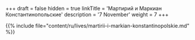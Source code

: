 +++
draft = false
hidden = true
linkTitle = 'Мартирий и Маркиан Константинопольские'
description = '7 November'
weight = 7
+++

{{% include file="content/ru/lives/martirii-i-markian-konstantinopolskie.md" %}}
